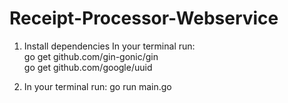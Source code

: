 # Receipt-Processor-Webservice

1. Install dependencies
In your terminal run:
    \
        go get github.com/gin-gonic/gin
    \
        go get github.com/google/uuid

2. In your terminal run:
    go run main.go



    
